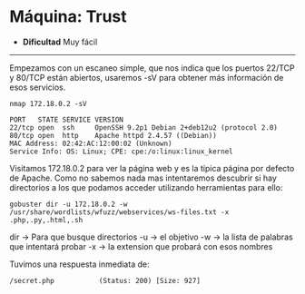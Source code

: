 # Máquina: Trust

- **Dificultad** Muy fácil

--- 

Empezamos con un escaneo simple, que nos indica que los puertos 22/TCP y 80/TCP están abiertos, usaremos -sV para obtener más información de esos servicios.

```
nmap 172.18.0.2 -sV
```

```
PORT   STATE SERVICE VERSION
22/tcp open  ssh     OpenSSH 9.2p1 Debian 2+deb12u2 (protocol 2.0)
80/tcp open  http    Apache httpd 2.4.57 ((Debian))
MAC Address: 02:42:AC:12:00:02 (Unknown)
Service Info: OS: Linux; CPE: cpe:/o:linux:linux_kernel
```

Visitamos 172.18.0.2 para ver la página web y es la típica página por defecto de Apache. Como no sabemos nada mas intentaremos descubrir si hay directorios a los que 
podamos acceder utilizando herramientas para ello:

```
gobuster dir -u 172.18.0.2 -w /usr/share/wordlists/wfuzz/webservices/ws-files.txt -x .php,.py,.html,.sh
```

dir -> Para que busque directorios
-u -> el objetivo 
-w -> la lista de palabras que intentará probar
-x -> la extension que probará con esos nombres 

Tuvimos una respuesta inmediata de:
```
/secret.php           (Status: 200) [Size: 927]
```













